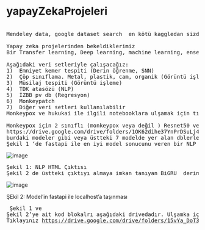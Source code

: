 # yapayZekaProjeleri
<pre> 
Mendeley data, google dataset search  en kötü kaggledan sizde arayabilir veya aşağıdaki biizm belirlediğimiz verilerle çalışabilirsiniz

Yapay zeka projelerinden bekeldiklerimiz
Bir Transfer learning, Deep learning, machine learning, ensemble learning, hatta federated learning gibi bir model edğitimi  yapmanız sornasında fastAPI, tkinter, pyqt gibi bir app çıkarmanız.

Aşağıdaki veri setleriyle çalışacağız:
1)	Emniyet kemer tespiti (Derin öğrenme, SNN)
2)	Çöp sınıflama. Metal, plastik, cam, organik (Görüntü işleme)
3)	Müsilaj tespiti (Görüntü işleme)
4)	TDK atasözü (NLP)
5)	İZBB pv db (Regresyon)
6)	Monkeypatch
7)	Diğer veri setleri kullanılabilir
Monkeypox ve hukukai ile ilgili notebooklara ulşamak için tıklayınız

Monkeypox için 2 sınıflı (monkeypox veya değil ) Resnet50 ve VGG19 Transfer öğrenme ve  CNN derin öğrenme ile   modeler aşağıdaki drive linkinde vardır.
https://drive.google.com/drive/folders/1OK62dihe37YnPrDSuLj4ARk7IFE-HO-K?usp=sharing
burdaki modeler gibi veya üstteki 7 modelde yer alan dblerle bernzer transfer learning, deep learning..gibi sınıflama, kümele gibi bir model geliştirmenizi hatta bit app yapmanızı bekliyoruz.
Şekil 1 ‘de fastapi ile en iyi model sonucunu veren bir NLP projesinin HTML çıktısı yer alamkatadır.
</pre>
 ![image](https://github.com/user-attachments/assets/5a12ea64-4124-45a1-8156-13b4bfde75e3)
<pre>
Şekil 1: NLP HTML Çıktısı
Şekil 2 de üstteki çıktıyı almaya imkan tanıyan BiGRU  derin öğrenme ve -Bilstm derin öğrenme modellerinini hibritlenmesi ve modelin h5 formatında kaydedilmesi görülmektedir. Ayrıca ŞEkil 1’de  yer alan HTML’e veri girişi yapıldığında  app.py ile  şekil 1’deki html’in gelmesine yönelik kodalr vardır. </pre>
 ![image](https://github.com/user-attachments/assets/d01d562c-6afe-456a-bb52-7943661f1b3a)

ŞEkil 2: Model’in fastapi ile localhost’a taşınması <pre>
Şekil 1 ve Şekil 2’ye ait kod blokalrı aşağıdaki drivedadır. Ulşamka için Tıklayınız
https://drive.google.com/drive/folders/15vYa_DoT3Ek009qdFQLNyAEfAZfJOLx2?usp=sharing

 </pre>
